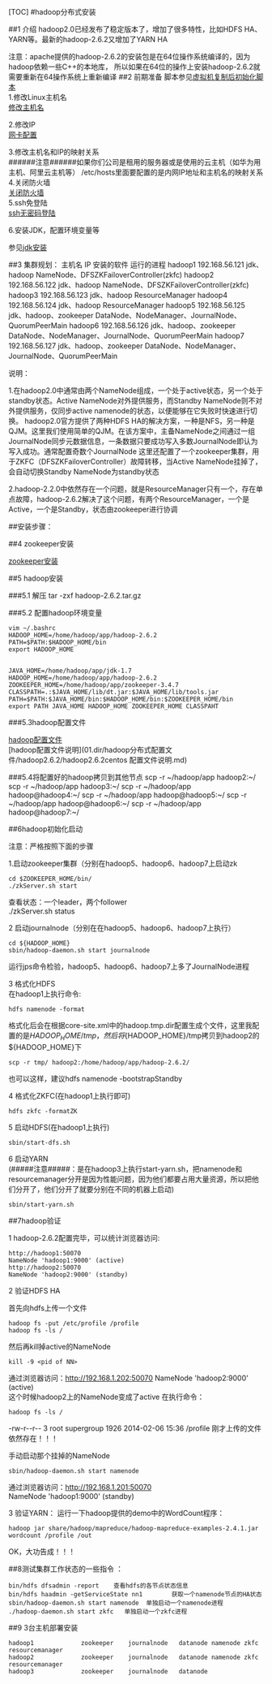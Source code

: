 [TOC]
#hadoop分布式安装

##1 介绍
hadoop2.0已经发布了稳定版本了，增加了很多特性，比如HDFS HA、YARN等。最新的hadoop-2.6.2又增加了YARN HA

注意：apache提供的hadoop-2.6.2的安装包是在64位操作系统编译的，因为hadoop依赖一些C++的本地库，
所以如果在64位的操作上安装hadoop-2.6.2就需要重新在64操作系统上重新编译
##2 前期准备
脚本参见[虚拟机复制后初始化脚本](../../03.linux/01.centos/01.dir/虚拟机复制后初始化脚本)  
1.修改Linux主机名  
[修改主机名](../../03.linux/01.centos/01.问题总结/01.centos常见问题汇总.md#主机名修改)  



2.修改IP  
[网卡配置](../../03.linux/01.centos/01.问题总结/01.centos常见问题汇总.md#网卡配置)  

3.修改主机名和IP的映射关系  
	######注意######如果你们公司是租用的服务器或是使用的云主机（如华为用主机、阿里云主机等）
	/etc/hosts里面要配置的是内网IP地址和主机名的映射关系	
4.关闭防火墙  
[关闭防火墙](../../03.linux/01.centos/01.问题总结/01.centos常见问题汇总.md#防火墙)  
5.ssh免登陆  
[ssh无密码登陆](../../03.linux/01.centos/01.问题总结/01.centos常见问题汇总.md#ssh无密码登陆)  

6.安装JDK，配置环境变量等  

参见[jdk安装](../../03.linux/01.centos/02.java相关配置/01.jdk安装和环境变量配置.md)  

##3 集群规划：
	主机名		IP				安装的软件					运行的进程
	hadoop1	192.168.56.121	jdk、hadoop					NameNode、DFSZKFailoverController(zkfc)
	hadoop2	192.168.56.122	jdk、hadoop					NameNode、DFSZKFailoverController(zkfc)
	hadoop3	192.168.56.123	jdk、hadoop					ResourceManager
	hadoop4	192.168.56.124	jdk、hadoop					ResourceManager
	hadoop5	192.168.56.125	jdk、hadoop、zookeeper		DataNode、NodeManager、JournalNode、QuorumPeerMain
	hadoop6	192.168.56.126	jdk、hadoop、zookeeper		DataNode、NodeManager、JournalNode、QuorumPeerMain
	hadoop7	192.168.56.127	jdk、hadoop、zookeeper		DataNode、NodeManager、JournalNode、QuorumPeerMain
	
说明：  

1.在hadoop2.0中通常由两个NameNode组成，一个处于active状态，另一个处于standby状态。Active NameNode对外提供服务，而Standby NameNode则不对外提供服务，仅同步active namenode的状态，以便能够在它失败时快速进行切换。
hadoop2.0官方提供了两种HDFS HA的解决方案，一种是NFS，另一种是QJM。这里我们使用简单的QJM。在该方案中，主备NameNode之间通过一组JournalNode同步元数据信息，一条数据只要成功写入多数JournalNode即认为写入成功。通常配置奇数个JournalNode
这里还配置了一个zookeeper集群，用于ZKFC（DFSZKFailoverController）故障转移，当Active NameNode挂掉了，会自动切换Standby NameNode为standby状态  

2.hadoop-2.2.0中依然存在一个问题，就是ResourceManager只有一个，存在单点故障，hadoop-2.6.2解决了这个问题，有两个ResourceManager，一个是Active，一个是Standby，状态由zookeeper进行协调

##安装步骤：

##4 zookeeper安装  

[zookeeper安装](05.zookeeper配置.md)  

##5 hadoop安装  

###5.1 解压 
	tar -zxf hadoop-2.6.2.tar.gz

###5.2 配置hadoop环境变量  

	vim ~/.bashrc
	HADOOP_HOME=/home/hadoop/app/hadoop-2.6.2
	PATH=$PATH:$HADOOP_HOME/bin
	export HADOOP_HOME

	
	JAVA_HOME=/home/hadoop/app/jdk-1.7
	HADOOP_HOME=/home/hadoop/app/hadoop-2.6.2
	ZOOKEEPER_HOME=/home/hadoop/app/zookeeper-3.4.7
	CLASSPATH=.:$JAVA_HOME/lib/dt.jar:$JAVA_HOME/lib/tools.jar
	PATH=$PATH:$JAVA_HOME/bin:$HADOOP_HOME/bin:$ZOOKEEPER_HOME/bin
	export PATH JAVA_HOME HADOOP_HOME ZOOKEEPER_HOME CLASSPAHT



###5.3hadoop配置文件  

[hadoop配置文件](01.dir/hadoop分布式配置文件/hadoop2.6.2)  
[hadoop配置文件说明](01.dir/hadoop分布式配置文件/hadoop2.6.2/hadoop2.6.2centos 配置文件说明.md)  

			
		
###5.4将配置好的hadoop拷贝到其他节点
	scp -r ~/hadoop/app hadoop2:~/
	scp -r ~/hadoop/app hadoop3:~/
	scp -r ~/hadoop/app hadoop@hadoop4:~/
	scp -r ~/hadoop/app hadoop@hadoop5:~/
	scp -r ~/hadoop/app hadoop@hadoop6:~/
	scp -r ~/hadoop/app hadoop@hadoop7:~/

##6hadoop初始化启动

注意：严格按照下面的步骤  

1.启动zookeeper集群（分别在hadoop5、hadoop6、hadoop7上启动zk  

	cd $ZOOKEEPER_HOME/bin/
	./zkServer.sh start

查看状态：一个leader，两个follower  
	./zkServer.sh status  
	

2 启动journalnode（分别在在hadoop5、hadoop6、hadoop7上执行）

	cd ${HADOOP_HOME}
	sbin/hadoop-daemon.sh start journalnode

运行jps命令检验，hadoop5、hadoop6、hadoop7上多了JournalNode进程  

3 格式化HDFS  
在hadoop1上执行命令:  

	hdfs namenode -format

格式化后会在根据core-site.xml中的hadoop.tmp.dir配置生成个文件，这里我配置的是${HADOOP_HOME}/tmp，然后将${HADOOP_HOME}/tmp拷贝到hadoop2的${HADOOP_HOME}下  

	scp -r tmp/ hadoop2:/home/hadoop/app/hadoop-2.6.2/

也可以这样，建议hdfs namenode -bootstrapStandby  

4 格式化ZKFC(在hadoop1上执行即可)  

	hdfs zkfc -formatZK

5 启动HDFS(在hadoop1上执行)  

	sbin/start-dfs.sh

6 启动YARN    
(#####注意#####：是在hadoop3上执行start-yarn.sh，把namenode和resourcemanager分开是因为性能问题，因为他们都要占用大量资源，所以把他们分开了，他们分开了就要分别在不同的机器上启动)  

	sbin/start-yarn.sh

##7hadoop验证  

1 hadoop-2.6.2配置完毕，可以统计浏览器访问:  

	http://hadoop1:50070
	NameNode 'hadoop1:9000' (active)
	http://hadoop2:50070
	NameNode 'hadoop2:9000' (standby)

2 验证HDFS HA  

首先向hdfs上传一个文件  

	hadoop fs -put /etc/profile /profile
	hadoop fs -ls /

然后再kill掉active的NameNode

	kill -9 <pid of NN>

通过浏览器访问：http://192.168.1.202:50070  NameNode 'hadoop2:9000' (active)  
这个时候hadoop2上的NameNode变成了active 在执行命令：

	hadoop fs -ls /

-rw-r--r--   3 root supergroup       1926 2014-02-06 15:36 /profile
刚才上传的文件依然存在！！！  

手动启动那个挂掉的NameNode  

	sbin/hadoop-daemon.sh start namenode

通过浏览器访问：http://192.168.1.201:50070  
NameNode 'hadoop1:9000' (standby)

3 验证YARN： 
	运行一下hadoop提供的demo中的WordCount程序：  

	hadoop jar share/hadoop/mapreduce/hadoop-mapreduce-examples-2.4.1.jar wordcount /profile /out

OK，大功告成！！！

	
			
##8测试集群工作状态的一些指令 ：		

	bin/hdfs dfsadmin -report	 查看hdfs的各节点状态信息
	bin/hdfs haadmin -getServiceState nn1		 获取一个namenode节点的HA状态
	sbin/hadoop-daemon.sh start namenode  单独启动一个namenode进程
	./hadoop-daemon.sh start zkfc   单独启动一个zkfc进程
			
			
				
##9 3台主机部署安装  

	hadoop1				zookeeper    journalnode   datanode namenode zkfc    resourcemanager  
	hadoop2				zookeeper    journalnode   datanode namenode zkfc    resourcemanager  
	hadoop3				zookeeper    journalnode   datanode		
	
			
		
	



 